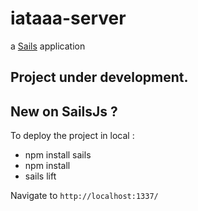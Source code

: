 # iataaa-server

a [Sails](http://sailsjs.org) application

## Project under development.

## New on SailsJs ?
To deploy the project in local :
* npm install sails
* npm install
* sails lift

Navigate to `http://localhost:1337/`
